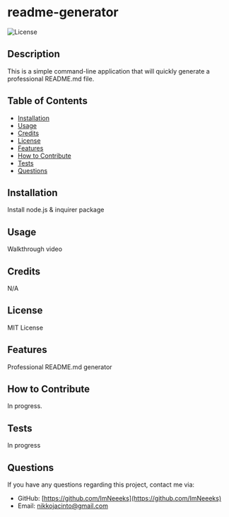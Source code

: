 <!-- omit in toc -->
# readme-generator

![License](https://img.shields.io/badge/License-MIT-yellow.svg)

<!-- omit in toc -->
## Description
  This is a simple command-line application that will quickly generate a professional README.md file.

<!-- omit in toc -->
## Table of Contents
- [Installation](#installation)
- [Usage](#usage)
- [Credits](#credits)
- [License](#license)
- [Features](#features)
- [How to Contribute](#how-to-contribute)
- [Tests](#tests)
- [Questions](#questions)

## Installation
Install node.js & inquirer package

## Usage
Walkthrough video
<!--
- A caption for screenshot
![alt text](assets/images/screenshot.png)
-->

## Credits
N/A

## License
MIT License

## Features
Professional README.md generator

## How to Contribute
In progress.

## Tests
In progress

## Questions
If you have any questions regarding this project, contact me via:
- GitHub: [https://github.com/ImNeeeks](https://github.com/ImNeeeks)
- Email: nikkojacinto@gmail.com
